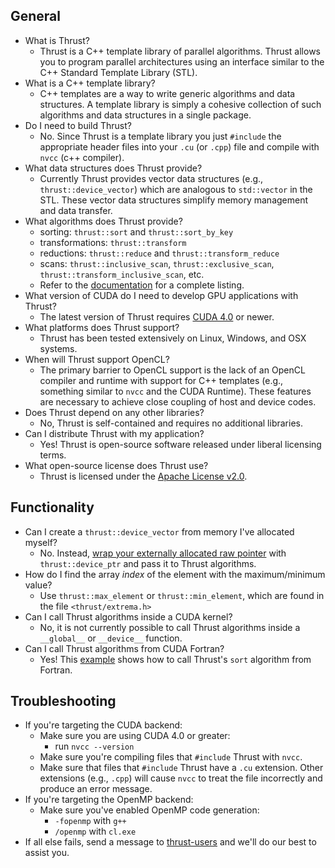 ## General
  * What is Thrust?
    * Thrust is a C++ template library of parallel algorithms. Thrust allows you to program parallel architectures using an interface similar to the C++ Standard Template Library (STL).
  * What is a C++ template library?
    * C++ templates are a way to write generic algorithms and data structures. A template library is simply a cohesive collection of such algorithms and data structures in a single package.
  * Do I need to build Thrust?
    * No. Since Thrust is a template library you just `#include` the appropriate header files into your `.cu` (or `.cpp`) file and compile with `nvcc` (c++ compiler).
  * What data structures does Thrust provide?
    * Currently Thrust provides vector data structures (e.g., `thrust::device_vector`) which are analogous to `std::vector` in the STL. These vector data structures simplify memory management and data transfer.
  * What algorithms does Thrust provide?
    * sorting: `thrust::sort` and `thrust::sort_by_key`
    * transformations: `thrust::transform`
    * reductions: `thrust::reduce` and `thrust::transform_reduce`
    * scans: `thrust::inclusive_scan`, `thrust::exclusive_scan`, `thrust::transform_inclusive_scan`, etc.
    * Refer to the [documentation](https://github.com/thrust/thrust/wiki/Documentation) for a complete listing.
  * What version of CUDA do I need to develop GPU applications with Thrust?
    * The latest version of Thrust requires [CUDA 4.0](http://www.nvidia.com/object/cuda_get.html) or newer.
  * What platforms does Thrust support?
    * Thrust has been tested extensively on Linux, Windows, and OSX systems.
  * When will Thrust support OpenCL?
    * The primary barrier to OpenCL support is the lack of an OpenCL compiler and runtime with support for C++ templates (e.g., something similar to `nvcc` and the CUDA Runtime). These features are necessary to achieve close coupling of host and device codes.
  * Does Thrust depend on any other libraries?
    * No, Thrust is self-contained and requires no additional libraries.
  * Can I distribute Thrust with my application?
    * Yes! Thrust is open-source software released under liberal licensing terms.
  * What open-source license does Thrust use?
    * Thrust is licensed under the [Apache License v2.0](http://www.opensource.org/licenses/apache2.0.php).

## Functionality
  * Can I create a `thrust::device_vector` from memory I've allocated myself?
    * No. Instead, [wrap your externally allocated raw pointer](https://github.com/thrust/thrust/blob/master/examples/cuda/wrap_pointer.cu) with `thrust::device_ptr` and pass it to Thrust algorithms.
  * How do I find the array *index* of the element with the maximum/minimum value?
    * Use `thrust::max_element` or `thrust::min_element`, which are found in the file `<thrust/extrema.h>`
  * Can I call Thrust algorithms inside a CUDA kernel?
    * No, it is not currently possible to call Thrust algorithms inside a `__global__` or `__device__` function.
  * Can I call Thrust algorithms from CUDA Fortran?
    * Yes! This [example](http://cudamusing.blogspot.com/2011/06/calling-thrust-from-cuda-fortran.html) shows how to call Thrust's `sort` algorithm from Fortran.

## Troubleshooting
  * If you're targeting the CUDA backend:
    * Make sure you are using CUDA 4.0 or greater:
      * run `nvcc --version`
    * Make sure you're compiling files that `#include` Thrust with `nvcc`.
    * Make sure that files that `#include` Thrust have a `.cu` extension. Other extensions (e.g., `.cpp`) will cause `nvcc` to treat the file incorrectly and produce an error message.
  * If you're targeting the OpenMP backend:
    * Make sure you've enabled OpenMP code generation:
      * `-fopenmp` with `g++`
      * `/openmp` with `cl.exe`
  * If all else fails, send a message to [thrust-users](http://groups.google.com/group/thrust-users) and we'll do our best to assist you.